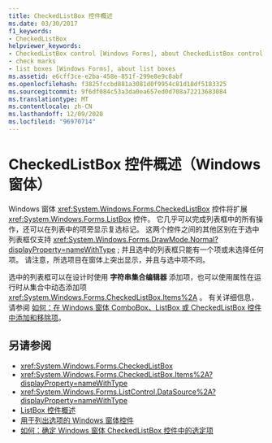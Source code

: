 ```yaml
---
title: CheckedListBox 控件概述
ms.date: 03/30/2017
f1_keywords:
- CheckedListBox
helpviewer_keywords:
- CheckedListBox control [Windows Forms], about CheckedListBox control
- check marks
- list boxes [Windows Forms], about list boxes
ms.assetid: e6cff3ce-e2ba-458e-851f-299e8e9c8abf
ms.openlocfilehash: f3825fccbd881a3081d0f9954c81d18df5183325
ms.sourcegitcommit: 9f6df084c53a3da0ea657ed0d708a72213683084
ms.translationtype: MT
ms.contentlocale: zh-CN
ms.lasthandoff: 12/09/2020
ms.locfileid: "96970714"
---
```

# <a name="checkedlistbox-control-overview-windows-forms"></a>CheckedListBox 控件概述（Windows 窗体）
Windows 窗体 <xref:System.Windows.Forms.CheckedListBox> 控件将扩展 <xref:System.Windows.Forms.ListBox> 控件。 它几乎可以完成列表框中的所有操作，还可以在列表中的项旁显示复选标记。 这两个控件之间的其他区别在于选中列表框仅支持 <xref:System.Windows.Forms.DrawMode.Normal?displayProperty=nameWithType> ; 并且选中的列表框只能有一个项或未选择任何项。 请注意，所选项目在窗体上突出显示，并且与选中项不同。  
  
 选中的列表框可以在设计时使用 **字符串集合编辑器** 添加项，也可以使用属性在运行时从集合中动态添加项 <xref:System.Windows.Forms.CheckedListBox.Items%2A> 。 有关详细信息，请参阅 [如何：在 Windows 窗体 ComboBox、ListBox 或 CheckedListBox 控件中添加和移除项](add-and-remove-items-from-a-wf-combobox.md)。  
  
## <a name="see-also"></a>另请参阅

- <xref:System.Windows.Forms.CheckedListBox>
- <xref:System.Windows.Forms.CheckedListBox.Items%2A?displayProperty=nameWithType>
- <xref:System.Windows.Forms.ListControl.DataSource%2A?displayProperty=nameWithType>
- [ListBox 控件概述](listbox-control-overview-windows-forms.md)
- [用于列出选项的 Windows 窗体控件](windows-forms-controls-used-to-list-options.md)
- [如何：确定 Windows 窗体 CheckedListBox 控件中的选定项](how-to-determine-checked-items-in-the-windows-forms-checkedlistbox-control.md)
